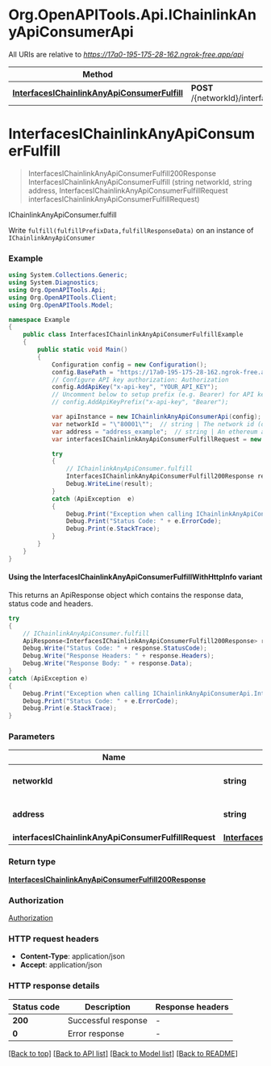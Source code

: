 # Org.OpenAPITools.Api.IChainlinkAnyApiConsumerApi

All URIs are relative to *https://17a0-195-175-28-162.ngrok-free.app/api*

| Method | HTTP request | Description |
|--------|--------------|-------------|
| [**InterfacesIChainlinkAnyApiConsumerFulfill**](IChainlinkAnyApiConsumerApi.md#interfacesichainlinkanyapiconsumerfulfill) | **POST** /{networkId}/interface/IChainlinkAnyApiConsumer/write/{address}/fulfill | IChainlinkAnyApiConsumer.fulfill |

<a id="interfacesichainlinkanyapiconsumerfulfill"></a>
# **InterfacesIChainlinkAnyApiConsumerFulfill**
> InterfacesIChainlinkAnyApiConsumerFulfill200Response InterfacesIChainlinkAnyApiConsumerFulfill (string networkId, string address, InterfacesIChainlinkAnyApiConsumerFulfillRequest interfacesIChainlinkAnyApiConsumerFulfillRequest)

IChainlinkAnyApiConsumer.fulfill

Write `fulfill(fulfillPrefixData,fulfillResponseData)` on an instance of `IChainlinkAnyApiConsumer`

### Example
```csharp
using System.Collections.Generic;
using System.Diagnostics;
using Org.OpenAPITools.Api;
using Org.OpenAPITools.Client;
using Org.OpenAPITools.Model;

namespace Example
{
    public class InterfacesIChainlinkAnyApiConsumerFulfillExample
    {
        public static void Main()
        {
            Configuration config = new Configuration();
            config.BasePath = "https://17a0-195-175-28-162.ngrok-free.app/api";
            // Configure API key authorization: Authorization
            config.AddApiKey("x-api-key", "YOUR_API_KEY");
            // Uncomment below to setup prefix (e.g. Bearer) for API key, if needed
            // config.AddApiKeyPrefix("x-api-key", "Bearer");

            var apiInstance = new IChainlinkAnyApiConsumerApi(config);
            var networkId = "\"80001\"";  // string | The network id (default to "80001")
            var address = "address_example";  // string | An ethereum address
            var interfacesIChainlinkAnyApiConsumerFulfillRequest = new InterfacesIChainlinkAnyApiConsumerFulfillRequest(); // InterfacesIChainlinkAnyApiConsumerFulfillRequest | 

            try
            {
                // IChainlinkAnyApiConsumer.fulfill
                InterfacesIChainlinkAnyApiConsumerFulfill200Response result = apiInstance.InterfacesIChainlinkAnyApiConsumerFulfill(networkId, address, interfacesIChainlinkAnyApiConsumerFulfillRequest);
                Debug.WriteLine(result);
            }
            catch (ApiException  e)
            {
                Debug.Print("Exception when calling IChainlinkAnyApiConsumerApi.InterfacesIChainlinkAnyApiConsumerFulfill: " + e.Message);
                Debug.Print("Status Code: " + e.ErrorCode);
                Debug.Print(e.StackTrace);
            }
        }
    }
}
```

#### Using the InterfacesIChainlinkAnyApiConsumerFulfillWithHttpInfo variant
This returns an ApiResponse object which contains the response data, status code and headers.

```csharp
try
{
    // IChainlinkAnyApiConsumer.fulfill
    ApiResponse<InterfacesIChainlinkAnyApiConsumerFulfill200Response> response = apiInstance.InterfacesIChainlinkAnyApiConsumerFulfillWithHttpInfo(networkId, address, interfacesIChainlinkAnyApiConsumerFulfillRequest);
    Debug.Write("Status Code: " + response.StatusCode);
    Debug.Write("Response Headers: " + response.Headers);
    Debug.Write("Response Body: " + response.Data);
}
catch (ApiException e)
{
    Debug.Print("Exception when calling IChainlinkAnyApiConsumerApi.InterfacesIChainlinkAnyApiConsumerFulfillWithHttpInfo: " + e.Message);
    Debug.Print("Status Code: " + e.ErrorCode);
    Debug.Print(e.StackTrace);
}
```

### Parameters

| Name | Type | Description | Notes |
|------|------|-------------|-------|
| **networkId** | **string** | The network id | [default to &quot;80001&quot;] |
| **address** | **string** | An ethereum address |  |
| **interfacesIChainlinkAnyApiConsumerFulfillRequest** | [**InterfacesIChainlinkAnyApiConsumerFulfillRequest**](InterfacesIChainlinkAnyApiConsumerFulfillRequest.md) |  |  |

### Return type

[**InterfacesIChainlinkAnyApiConsumerFulfill200Response**](InterfacesIChainlinkAnyApiConsumerFulfill200Response.md)

### Authorization

[Authorization](../README.md#Authorization)

### HTTP request headers

 - **Content-Type**: application/json
 - **Accept**: application/json


### HTTP response details
| Status code | Description | Response headers |
|-------------|-------------|------------------|
| **200** | Successful response |  -  |
| **0** | Error response |  -  |

[[Back to top]](#) [[Back to API list]](../README.md#documentation-for-api-endpoints) [[Back to Model list]](../README.md#documentation-for-models) [[Back to README]](../README.md)

